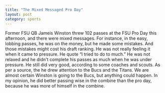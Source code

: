 ```yaml
---
title: "The Mixed Messaged Pro Day"
layout: post
category: sports
---
```


Former FSU QB Jameis Winston threw 102 passes at the FSU Pro Day this afternoon, and there were mixed messages. For instance, in the easy, lobbing passes, he was on the money, but he made some mistakes. And those mistakes might cost his draft ranking. He was not really feeling it when it came to pressure. He quote “I tried to do to much.” He was not relaxed and he didn't complete his passes as much when he was under pressure. He still did very good, according to some coaches and scouts. As per a source, the he drew attention to the Bucs and the Titans. We are almost certain Winston is going to the Bucs, but anything could happen. In my opinion, he did better passing wise in the combine than the pro day, because he was more of himself in the combine.
